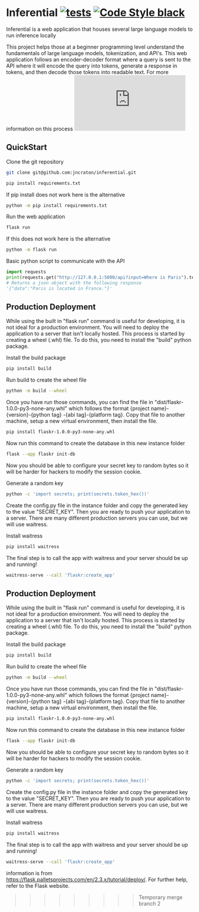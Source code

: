 Inferential [![tests](https://github.com/jncraton/inferential/actions/workflows/unit-tests.yml/badge.svg)](https://github.com/jncraton/inferential/actions/workflows/unit-tests.yml)
[![Code Style black](https://img.shields.io/badge/code%20style-black-000000.svg)](https://github.com/psf/black)
===========

Inferential is a web application that houses several large language models to run inference locally

This project helps those at a beginner programming level understand the fundamentals of large language models, tokenization, and API's. This web application follows an encoder-decoder format where a query is sent to the API where it will encode the query into tokens, generate a response in tokens, and then decode those tokens into readable text. For more information on this process ![Attention is All You Need](https://arxiv.org/pdf/1706.03762.pdf)

## QuickStart

Clone the git repository

```sh
git clone git@github.com:jncraton/inferential.git
```

```sh
pip install requirements.txt
```

If pip install does not work here is the alternative

```sh
python -m pip install requirements.txt
```

Run the web application

```sh
flask run
```

If this does not work here is the alternative

```sh
python -m flask run
```

Basic python script to communicate with the API

```python
import requests
print(requests.get("http://127.0.0.1:5000/api?input=Where is Paris").text)
# Returns a json object with the following response
'{"data":"Paris is located in France."}'
```

## Production Deployment

While using the built in "flask run" command is useful for developing, it is not ideal for a production environment.
You will need to deploy the application to a server that isn't locally hosted. This process is started by creating
a wheel (.whl) file. To do this, you need to install the "build" python package.

Install the build package

```sh
pip install build
```

Run build to create the wheel file

```sh
python -m build --wheel
```

Once you have run those commands, you can find the file in "dist/flaskr-1.0.0-py3-none-any.whl" which follows
the format {project name}-{version}-{python tag} -{abi tag}-{platform tag}. Copy that file to another machine, setup a new virtual environment, then install the file.

```sh
pip install flaskr-1.0.0-py3-none-any.whl
```

Now run this command to create the database in this new instance folder

```sh
flask --app flaskr init-db
```

Now you should be able to configure your secret key to random bytes so it will be harder for hackers to
modify the session cookie.

Generate a random key

```sh
python -c 'import secrets; print(secrets.token_hex())'
```

Create the config.py file in the instance folder and copy the generated key to the value "SECRET_KEY".
Then you are ready to push your application to a server. There are many different production servers
you can use, but we will use waitress.

Install waitress

```sh
pip install waitress
```

The final step is to call the app with waitress and your server should be up and running!

```sh
waitress-serve --call 'flaskr:create_app'
```

## Production Deployment

While using the built in "flask run" command is useful for developing, it is not ideal for a production environment.
You will need to deploy the application to a server that isn't locally hosted. This process is started by creating
a wheel (.whl) file. To do this, you need to install the "build" python package.

Install the build package

```sh
pip install build
```

Run build to create the wheel file

```sh
python -m build --wheel
```

Once you have run those commands, you can find the file in "dist/flaskr-1.0.0-py3-none-any.whl" which follows
the format {project name}-{version}-{python tag} -{abi tag}-{platform tag}. Copy that file to another machine, setup a new virtual environment, then install the file.

```sh
pip install flaskr-1.0.0-py3-none-any.whl
```

Now run this command to create the database in this new instance folder

```sh
flask --app flaskr init-db
```

Now you should be able to configure your secret key to random bytes so it will be harder for hackers to
modify the session cookie.

Generate a random key

```sh
python -c 'import secrets; print(secrets.token_hex())'
```

Create the config.py file in the instance folder and copy the generated key to the value "SECRET_KEY".
Then you are ready to push your application to a server. There are many different production servers
you can use, but we will use waitress.

Install waitress

```sh
pip install waitress
```

The final step is to call the app with waitress and your server should be up and running!

```sh
waitress-serve --call 'flaskr:create_app'
```

information is from https://flask.palletsprojects.com/en/2.3.x/tutorial/deploy/.
For further help, refer to the Flask website.
>>>>>>>>> Temporary merge branch 2
